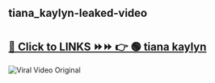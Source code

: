 
 ## tiana_kaylyn-leaked-video 

# <h2><a href="https://clipsfans.com/tiana_kaylyn&ref=git">🔗 Click to LINKS ⏩⏩ 👉 🟢 tiana kaylyn </a></h2>

<a href="https://clipsfans.com/tiana_kaylyn&ref=git" rel="nofollow" data-target="animated-image.originalLink"><img src="https://i.ibb.co.com/xMMVF88/686577567.gif" alt="Viral Video Original" style="max-width: 100%; display: inline-block;" data-target="animated-image.originalImage"></a>

